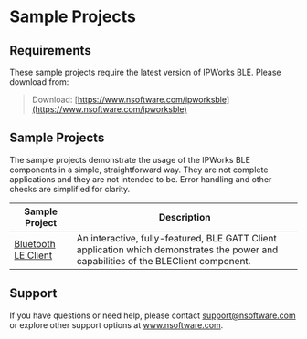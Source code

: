 # Sample Projects

## Requirements
These sample projects require the latest version of IPWorks BLE.  Please download from:

> Download: [https://www.nsoftware.com/ipworksble](https://www.nsoftware.com/ipworksble)

## Sample Projects
The sample projects demonstrate the usage of the IPWorks BLE components in a simple, 
straightforward way.  They are not complete applications and they are not intended to be.
Error handling and other checks are simplified for clarity.

| Sample Project | Description |
| --- | --- |
| [Bluetooth LE Client](./Bluetooth%20LE%20Client) | An interactive, fully-featured, BLE GATT Client application which demonstrates the power and capabilities of the BLEClient component. |

## Support
If you have questions or need help, please contact support@nsoftware.com or explore other support options 
at www.nsoftware.com.
